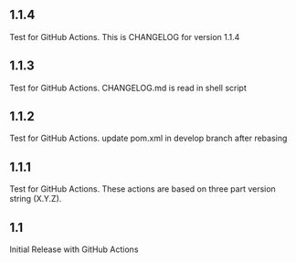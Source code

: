 ## 1.1.4

  Test for GitHub Actions.
  This is CHANGELOG for version 1.1.4

## 1.1.3

  Test for GitHub Actions.
  CHANGELOG.md is read in shell script

## 1.1.2

  Test for GitHub Actions.
  update pom.xml in develop branch after rebasing

## 1.1.1

  Test for GitHub Actions.
  These actions are based on three part version string (X.Y.Z).

## 1.1

Initial Release with GitHub Actions
